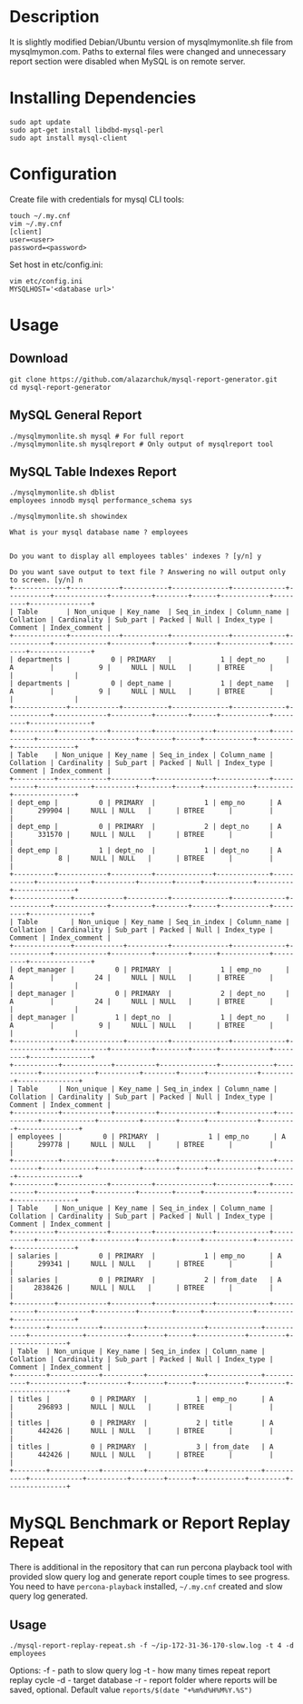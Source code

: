 Description
===========

It is slightly modified Debian/Ubuntu version of mysqlmymonlite.sh file from mysqlmymon.com. Paths to external files were changed and unnecessary report section were disabled when MySQL is on remote server.

Installing Dependencies
=======================

    sudo apt update
    sudo apt-get install libdbd-mysql-perl
    sudo apt install mysql-client

Configuration
=============

Create file with credentials for mysql CLI tools:

    touch ~/.my.cnf
    vim ~/.my.cnf
    [client]
    user=<user>
    password=<password>

Set host in etc/config.ini:

    vim etc/config.ini
    MYSQLHOST='<database url>'

Usage
=====

Download
--------

    git clone https://github.com/alazarchuk/mysql-report-generator.git
    cd mysql-report-generator

MySQL General Report
--------------------

    ./mysqlmymonlite.sh mysql # For full report
    ./mysqlmymonlite.sh mysqlreport # Only output of mysqlreport tool

MySQL Table Indexes Report
--------------------------

    ./mysqlmymonlite.sh dblist
    employees innodb mysql performance_schema sys

    ./mysqlmymonlite.sh showindex

    What is your mysql database name ? employees


    Do you want to display all employees tables' indexes ? [y/n] y

    Do you want save output to text file ? Answering no will output only to screen. [y/n] n
    +-------------+------------+-----------+--------------+-------------+-----------+-------------+----------+--------+------+------------+---------+---------------+
    | Table       | Non_unique | Key_name  | Seq_in_index | Column_name | Collation | Cardinality | Sub_part | Packed | Null | Index_type | Comment | Index_comment |
    +-------------+------------+-----------+--------------+-------------+-----------+-------------+----------+--------+------+------------+---------+---------------+
    | departments |          0 | PRIMARY   |            1 | dept_no     | A         |           9 |     NULL | NULL   |      | BTREE      |         |               |
    | departments |          0 | dept_name |            1 | dept_name   | A         |           9 |     NULL | NULL   |      | BTREE      |         |               |
    +-------------+------------+-----------+--------------+-------------+-----------+-------------+----------+--------+------+------------+---------+---------------+
    +----------+------------+----------+--------------+-------------+-----------+-------------+----------+--------+------+------------+---------+---------------+
    | Table    | Non_unique | Key_name | Seq_in_index | Column_name | Collation | Cardinality | Sub_part | Packed | Null | Index_type | Comment | Index_comment |
    +----------+------------+----------+--------------+-------------+-----------+-------------+----------+--------+------+------------+---------+---------------+
    | dept_emp |          0 | PRIMARY  |            1 | emp_no      | A         |      299904 |     NULL | NULL   |      | BTREE      |         |               |
    | dept_emp |          0 | PRIMARY  |            2 | dept_no     | A         |      331570 |     NULL | NULL   |      | BTREE      |         |               |
    | dept_emp |          1 | dept_no  |            1 | dept_no     | A         |           8 |     NULL | NULL   |      | BTREE      |         |               |
    +----------+------------+----------+--------------+-------------+-----------+-------------+----------+--------+------+------------+---------+---------------+
    +--------------+------------+----------+--------------+-------------+-----------+-------------+----------+--------+------+------------+---------+---------------+
    | Table        | Non_unique | Key_name | Seq_in_index | Column_name | Collation | Cardinality | Sub_part | Packed | Null | Index_type | Comment | Index_comment |
    +--------------+------------+----------+--------------+-------------+-----------+-------------+----------+--------+------+------------+---------+---------------+
    | dept_manager |          0 | PRIMARY  |            1 | emp_no      | A         |          24 |     NULL | NULL   |      | BTREE      |         |               |
    | dept_manager |          0 | PRIMARY  |            2 | dept_no     | A         |          24 |     NULL | NULL   |      | BTREE      |         |               |
    | dept_manager |          1 | dept_no  |            1 | dept_no     | A         |           9 |     NULL | NULL   |      | BTREE      |         |               |
    +--------------+------------+----------+--------------+-------------+-----------+-------------+----------+--------+------+------------+---------+---------------+
    +-----------+------------+----------+--------------+-------------+-----------+-------------+----------+--------+------+------------+---------+---------------+
    | Table     | Non_unique | Key_name | Seq_in_index | Column_name | Collation | Cardinality | Sub_part | Packed | Null | Index_type | Comment | Index_comment |
    +-----------+------------+----------+--------------+-------------+-----------+-------------+----------+--------+------+------------+---------+---------------+
    | employees |          0 | PRIMARY  |            1 | emp_no      | A         |      299778 |     NULL | NULL   |      | BTREE      |         |               |
    +-----------+------------+----------+--------------+-------------+-----------+-------------+----------+--------+------+------------+---------+---------------+
    +----------+------------+----------+--------------+-------------+-----------+-------------+----------+--------+------+------------+---------+---------------+
    | Table    | Non_unique | Key_name | Seq_in_index | Column_name | Collation | Cardinality | Sub_part | Packed | Null | Index_type | Comment | Index_comment |
    +----------+------------+----------+--------------+-------------+-----------+-------------+----------+--------+------+------------+---------+---------------+
    | salaries |          0 | PRIMARY  |            1 | emp_no      | A         |      299341 |     NULL | NULL   |      | BTREE      |         |               |
    | salaries |          0 | PRIMARY  |            2 | from_date   | A         |     2838426 |     NULL | NULL   |      | BTREE      |         |               |
    +----------+------------+----------+--------------+-------------+-----------+-------------+----------+--------+------+------------+---------+---------------+
    +--------+------------+----------+--------------+-------------+-----------+-------------+----------+--------+------+------------+---------+---------------+
    | Table  | Non_unique | Key_name | Seq_in_index | Column_name | Collation | Cardinality | Sub_part | Packed | Null | Index_type | Comment | Index_comment |
    +--------+------------+----------+--------------+-------------+-----------+-------------+----------+--------+------+------------+---------+---------------+
    | titles |          0 | PRIMARY  |            1 | emp_no      | A         |      296893 |     NULL | NULL   |      | BTREE      |         |               |
    | titles |          0 | PRIMARY  |            2 | title       | A         |      442426 |     NULL | NULL   |      | BTREE      |         |               |
    | titles |          0 | PRIMARY  |            3 | from_date   | A         |      442426 |     NULL | NULL   |      | BTREE      |         |               |
    +--------+------------+----------+--------------+-------------+-----------+-------------+----------+--------+------+------------+---------+---------------+

MySQL Benchmark or Report Replay Repeat
=======================================

There is additional in the repository that can run percona playback tool with provided slow query log and generate report couple times to see progress. You need to have `percona-playback` installed, `~/.my.cnf` created and slow query log generated.

Usage
-----

    ./mysql-report-replay-repeat.sh -f ~/ip-172-31-36-170-slow.log -t 4 -d employees

Options:
    -f - path to slow query log
    -t - how many times repeat report replay cycle
    -d - target database
    -r - report folder where reports will be saved, optional. Default value `reports/$(date "+%m%d%H%M%Y.%S")`